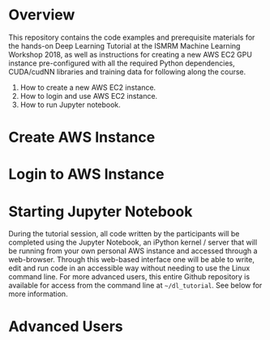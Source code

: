 # Overview

This repository contains the code examples and prerequisite materials for the hands-on Deep Learning Tutorial at the ISMRM Machine Learning Workshop 2018, as well as instructions for creating a new AWS EC2 GPU instance pre-configured with all the required Python dependencies, CUDA/cudNN libraries and training data for following along the course.

1. How to create a new AWS EC2 instance.
2. How to login and use AWS EC2 instance.  
3. How to run Jupyter notebook.

# Create AWS Instance

# Login to AWS Instance

# Starting Jupyter Notebook 

During the tutorial session, all code written by the participants will be completed using the Jupyter Notebook, an iPython kernel / server that will be running from your own personal AWS instance and accessed through a web-browser. Through this web-based interface one will be able to write, edit and run code in an accessible way without needing to use the Linux command line. For more advanced users, this entire Github repository is available for access from the command line at `~/dl_tutorial`. See below for more information.

# Advanced Users
